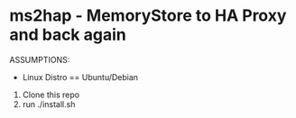 # ms2hap - MemoryStore to HA Proxy and back again

ASSUMPTIONS:
- Linux Distro == Ubuntu/Debian

1.  Clone this repo
2.  run ./install.sh

